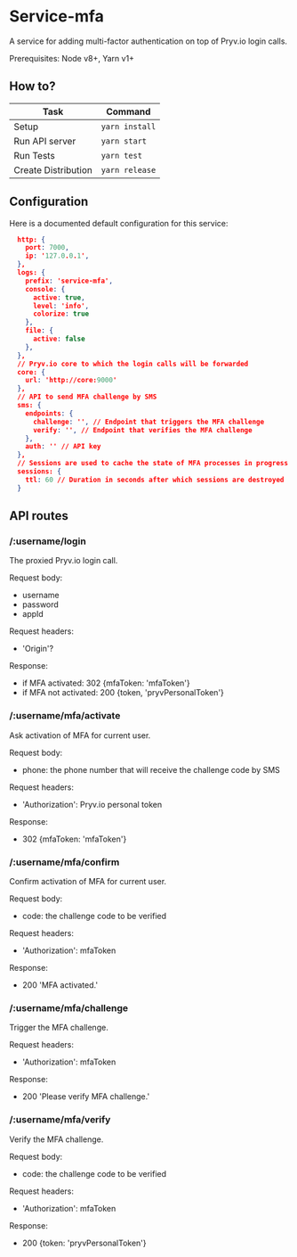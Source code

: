 # Service-mfa

A service for adding multi-factor authentication on top of Pryv.io login calls.

Prerequisites: Node v8+, Yarn v1+

## How to?

| Task                              | Command                        |
| --------------------------------- | ------------------------------ |
| Setup                             | `yarn install`                 |
| Run API server                    | `yarn start`                   |
| Run Tests                         | `yarn test`                    |
| Create Distribution               | `yarn release`                 |

## Configuration

Here is a documented default configuration for this service: 

```json
  http: {
    port: 7000,
    ip: '127.0.0.1',
  },
  logs: {
    prefix: 'service-mfa',
    console: {
      active: true,
      level: 'info',
      colorize: true
    },
    file: {
      active: false
    },
  },
  // Pryv.io core to which the login calls will be forwarded
  core: {
    url: 'http://core:9000'
  },
  // API to send MFA challenge by SMS
  sms: {
    endpoints: {
      challenge: '', // Endpoint that triggers the MFA challenge
      verify: '', // Endpoint that verifies the MFA challenge
    },
    auth: '' // API key
  },
  // Sessions are used to cache the state of MFA processes in progress
  sessions: {
    ttl: 60 // Duration in seconds after which sessions are destroyed
  }
```
## API routes

### /:username/login

The proxied Pryv.io login call.

Request body:
  - username
  - password
  - appId

Request headers:
  - 'Origin'?

Response:
  - if MFA activated: 302 {mfaToken: 'mfaToken'}
  - if MFA not activated: 200 {token, 'pryvPersonalToken'}

### /:username/mfa/activate

Ask activation of MFA for current user.

Request body:
  - phone: the phone number that will receive the challenge code by SMS

Request headers:
  - 'Authorization': Pryv.io personal token

Response:
  - 302 {mfaToken: 'mfaToken'}

### /:username/mfa/confirm

Confirm activation of MFA for current user.

Request body:
  - code: the challenge code to be verified

Request headers:
  - 'Authorization': mfaToken

Response:
  - 200 'MFA activated.'

### /:username/mfa/challenge

Trigger the MFA challenge.

Request headers:
  - 'Authorization': mfaToken

Response:
  - 200 'Please verify MFA challenge.'

### /:username/mfa/verify

Verify the MFA challenge.

Request body:
  - code: the challenge code to be verified

Request headers:
  - 'Authorization': mfaToken

Response:
  - 200 {token: 'pryvPersonalToken'}
